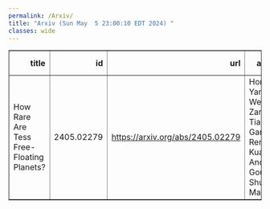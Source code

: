 ```yaml
---
permalink: /Arxiv/
title: "Arxiv (Sun May  5 23:00:10 EDT 2024) "
classes: wide
---
```

<table border="1" class="dataframe">
  <thead>
    <tr style="text-align: right;">
      <th>title</th>
      <th>id</th>
      <th>url</th>
      <th>authors</th>
      <th>Local Authors</th>
    </tr>
  </thead>
  <tbody>
    <tr>
      <td>How Rare Are Tess Free-Floating Planets?</td>
      <td>2405.02279</td>
      <td><a href="https://arxiv.org/abs/2405.02279" target="_blank">https://arxiv.org/abs/2405.02279</a></td>
      <td>Hongjing Yang, Weicheng Zang, Tianjun Gan, Renkun Kuang, Andrew Gould, Shude Mao</td>
      <td>Andrew Gould</td>
    </tr>
  </tbody>
</table>